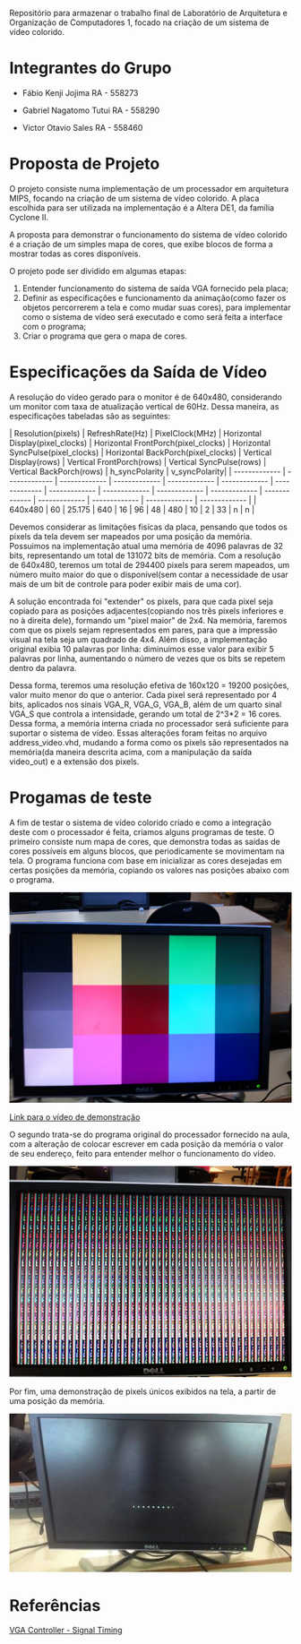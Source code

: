 Repositório para armazenar o trabalho final de Laboratório de Arquitetura e Organização de Computadores 1, focado na criação de um sistema de vídeo colorido.

**Integrantes do Grupo**
=======

* Fábio Kenji Jojima      RA - 558273
- Gabriel Nagatomo Tutui  RA - 558290
+ Victor Otavio Sales     RA - 558460

**Proposta de Projeto**
=======

  O projeto consiste numa implementação de um processador em arquitetura MIPS, focando na criação de um sistema de vídeo colorido. A placa escolhida para ser utilizada na implementação é a Altera DE1, da família Cyclone II.

  A proposta para demonstrar o funcionamento do sistema de vídeo colorido é a criação de um simples mapa de cores, que exibe blocos de forma a mostrar todas as cores disponíveis.

  O projeto pode ser dividido em algumas etapas:

  1. Entender funcionamento do sistema de saída VGA fornecido pela placa;
  2. Definir as especificações e funcionamento da animação(como fazer os objetos percorrerem a tela e como mudar suas cores), para implementar como o sistema de vídeo será executado e como será feita a interface com o programa;
  3. Criar o programa que gera o mapa de cores.

**Especificações da Saída de Vídeo**
=======

  A resolução do vídeo gerado para o monitor é de 640x480, considerando um monitor com taxa de atualização vertical de 60Hz. Dessa maneira, as especificações tabeladas são as seguintes:

| Resolution(pixels)  | RefreshRate(Hz) | PixelClock(MHz) | Horizontal Display(pixel_clocks) | Horizontal FrontPorch(pixel_clocks) | Horizontal SyncPulse(pixel_clocks) | Horizontal BackPorch(pixel_clocks) | Vertical Display(rows) | Vertical FrontPorch(rows) | Vertical SyncPulse(rows) | Vertical BackPorch(rows) | h_syncPolarity | v_syncPolarity|
| ------------- | ------------- | ------------- | ------------- | ------------- | ------------- | ------------- | ------------- | ------------- | ------------- | ------------- | ------------- | ------------- | ------------- | ------------- | ------------- |
| 640x480   | 60 | 25.175 | 640 | 16 | 96 | 48 | 480 | 10 | 2 | 33 | n | n |

  Devemos considerar as limitações fisícas da placa, pensando que todos os pixels da tela devem ser mapeados por uma posição da memória. Possuimos na implementação atual uma memória de 4096 palavras de 32 bits, representando um total de 131072 bits de memória. Com a resolução de 640x480, teremos um total de 294400 pixels para serem mapeados, um número muito maior do que o disponível(sem contar a necessidade de usar mais de um bit de controle para poder exibir mais de uma cor).

  A solução encontrada foi "extender" os pixels, para que cada pixel seja copiado para as posições adjacentes(copiando nos três pixels inferiores e no à direita dele), formando um "pixel maior" de 2x4. Na memória, faremos com que os pixels sejam representados em pares, para que a impressão visual na tela seja um quadrado de 4x4. Além disso, a implementação original exibia 10 palavras por linha: diminuímos esse valor para exibir 5 palavras por linha, aumentando o número de vezes que os bits se repetem dentro da palavra.
 
  Dessa forma, teremos uma resolução efetiva de 160x120 = 19200 posições, valor muito menor do que o anterior. Cada pixel será representado por 4 bits, aplicados nos sinais VGA_R, VGA_G, VGA_B, além de um quarto sinal VGA_S que controla a intensidade, gerando um total de 2^3*2 = 16 cores. Dessa forma, a memória interna criada no processador será suficiente para suportar o sistema de vídeo.
  Essas alterações foram feitas no arquivo address_video.vhd, mudando a forma como os pixels são representados na memória(da maneira descrita acima, com a manipulação da saída video_out) e a extensão dos pixels.

**Progamas de teste**
=======

  A fim de testar o sistema de vídeo colorido criado e como a integração deste com o processador é feita, criamos alguns programas de teste. O primeiro consiste num mapa de cores, que demonstra todas as saídas de cores possíveis em alguns blocos, que periodicamente se movimentam na tela. O programa funciona com base em inicializar as cores desejadas em certas posições da memória, copiando os valores nas posições abaixo com o programa.

![alt tag](https://raw.githubusercontent.com/gabrielNT/LabArq1-ProjetoFinal/master/Imagens/Imagem%202.jpg)

[Link para o vídeo de demonstração](https://www.youtube.com/watch?v=TAhM3hrse1g)

  O segundo trata-se do programa original do processador fornecido na aula, com a alteração de colocar escrever em cada posição da memória o valor de seu endereço, feito para entender melhor o funcionamento do vídeo.
  
![alt tag](https://raw.githubusercontent.com/gabrielNT/LabArq1-ProjetoFinal/master/Imagens/Imagem%201.jpg)

  Por fim, uma demonstração de pixels únicos exibidos na tela, a partir de uma posição da memória.
  
![alt tag](https://github.com/gabrielNT/LabArq1-ProjetoFinal/blob/master/Imagens/Imagem%203.jpg)

**Referências**
=======

[VGA Controller - Signal Timing](https://eewiki.net/pages/viewpage.action?pageId=15925278#VGAController(VHDL)-SignalTiming)
